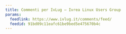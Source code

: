 ```yaml
---
title: Commenti per IvLug – Ivrea Linux Users Group
params:
  feedlink: https://www.ivlug.it/comments/feed/
  feedid: 91bd09c11eafc61be9bed5e475670b4c
---
```

